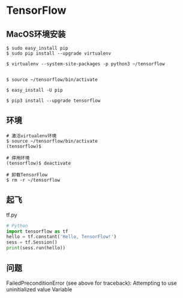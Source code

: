 # TensorFlow

## MacOS环境安装

```shell
$ sudo easy_install pip
$ sudo pip install --upgrade virtualenv
 
$ virtualenv --system-site-packages -p python3 ~/tensorflow


$ source ~/tensorflow/bin/activate

$ easy_install -U pip

$ pip3 install --upgrade tensorflow
```


## 环境

```shell
# 激活virtualenv环境
$ source ~/tensorflow/bin/activate
(tensorflow)$

# 停用环境
(tensorflow)$ deactivate

# 卸载TensorFlow
$ rm -r ~/tensorflow
```


## 起飞

tf.py

```python
# Python
import tensorflow as tf
hello = tf.constant('Hello, TensorFlow!')
sess = tf.Session()
print(sess.run(hello))
```


## 问题

FailedPreconditionError (see above for traceback): Attempting to use uninitialized value Variable



